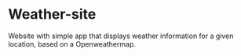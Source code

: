 # Weather-site
Website with simple app that displays weather information for a given location, based on a Openweathermap.
